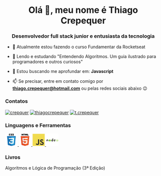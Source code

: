 <h1 align="center">Olá 👋, meu nome é Thiago Crepequer</h1>
<h3 align="center">Desenvolvedor full stack junior e entusiasta da tecnologia</h3>

- 🔭 Atualmente estou fazendo o curso Fundamentar da Rocketseat

- 📓 Lendo e estudando "Entendendo Algoritmos. Um guia ilustrado para programadores e outros curiosos"

- 🌱 Estou buscando me aprofundar em: **Javascript**

- 📫 Se precisar, entre em contato comigo por **thiago.crepequer@hotmail.com** ou pelas redes sociais abaixo 😉

<h3 align="left">Contatos</h3>
<p align="left">
<a href="https://twitter.com/crepquer" target="blank"><img align="center" src="https://raw.githubusercontent.com/rahuldkjain/github-profile-readme-generator/master/src/images/icons/Social/twitter.svg" alt="crepquer" height="30" width="40" /></a>
<a href="https://linkedin.com/in/thiagocrepequer" target="blank"><img align="center" src="https://raw.githubusercontent.com/rahuldkjain/github-profile-readme-generator/master/src/images/icons/Social/linked-in-alt.svg" alt="thiagocrepequer" height="30" width="40" /></a>
<a href="https://instagram.com/t.crepequer" target="blank"><img align="center" src="https://raw.githubusercontent.com/rahuldkjain/github-profile-readme-generator/master/src/images/icons/Social/instagram.svg" alt="t.crepequer" height="30" width="40" /></a>
</p>

<h3 align="left">Linguagens e Ferramentas</h3>
<p align="left"> <a href="https://www.w3schools.com/css/" target="_blank" rel="noreferrer"> <img src="https://raw.githubusercontent.com/devicons/devicon/master/icons/css3/css3-original-wordmark.svg" alt="css3" width="40" height="40"/> </a> <a href="https://www.w3.org/html/" target="_blank" rel="noreferrer"> <img src="https://raw.githubusercontent.com/devicons/devicon/master/icons/html5/html5-original-wordmark.svg" alt="html5" width="40" height="40"/> </a> <a href="https://developer.mozilla.org/en-US/docs/Web/JavaScript" target="_blank" rel="noreferrer"> <img src="https://raw.githubusercontent.com/devicons/devicon/master/icons/javascript/javascript-original.svg" alt="javascript" width="40" height="40"/> </a> <a href="https://www.mysql.com/" target="_blank" rel="noreferrer"> <img src="https://raw.githubusercontent.com/devicons/devicon/master/icons/nodejs/nodejs-original-wordmark.svg" alt="nodejs" width="40" height="40"/> </a>

<h3 align="left">Livros</h3>
<p>Algoritmos e Lógica de Programação (3ª Edição)</p>
